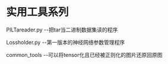 # 实用工具系列

PILTareader.py  --把tar当二进制数据集读的程序

Lossholder.py --第一版本的神经网络参数管理程序

common_tools --可以将tensor化且已经被正则化的图片还原回原图